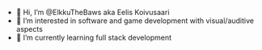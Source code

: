 - 👋 Hi, I’m @ElkkuTheBaws aka Eelis Koivusaari
- 👀 I’m interested in software and game development with visual/auditive aspects
- 🌱 I’m currently learning full stack development

<!---
ElkkuTheBaws/ElkkuTheBaws is a ✨ special ✨ repository because its `README.md` (this file) appears on your GitHub profile.
You can click the Preview link to take a look at your changes.
--->

